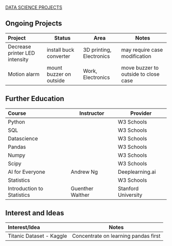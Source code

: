 [DATA SCIENCE PROJECTS](./Projects/project1.md)

## Ongoing Projects
  
| Project                        | Status                  | Area                     | Notes                                |
| :----------------------------- | ----------------------- | ------------------------ | ------------------------------------ |
| Decrease printer LED intensity | install buck converter  | 3D printing, Electronics | may require case modification        |
| Motion alarm                   | mount buzzer on outside | Work, Electronics        | move buzzer to outside to close case |

## Further Education

| Course                     | Instructor       | Provider            |
| :------------------------- | ---------------- | ------------------- |
| Python                     |                  | W3 Schools          |
| SQL                        |                  | W3 Schools          |
| Datascience                |                  | W3 Schools          |
| Pandas                     |                  | W3 Schools          |
| Numpy                      |                  | W3 Schools          |
| Scipy                      |                  | W3 Schools          |
| AI for Everyone            | Andrew Ng        | Deeplearning.ai     |
| Statistics                 |                  | W3 Schools          |
| Introduction to Statistics | Guenther Walther | Stanford University |

## Interest and Ideas

| Interest/Idea              | Notes                                      |
| :------------------------- | ------------------------------------------ |
| Titanic Dataset - Kaggle   | Concentrate on learning pandas first       |
